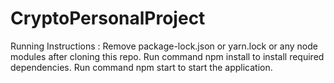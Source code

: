 # CryptoPersonalProject
 
 
 Running Instructions : 
 Remove package-lock.json or yarn.lock or any node modules after cloning this repo.
 Run command npm install to install required dependencies.
 Run command npm start to start the application.
